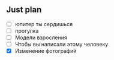## Just plan
- [ ] юпитер ты сердишься 
- [ ] прогулка 
- [ ] Модели взросления
- [ ] Чтобы вы написали этому человеку
- [x] Изменение фотографий
